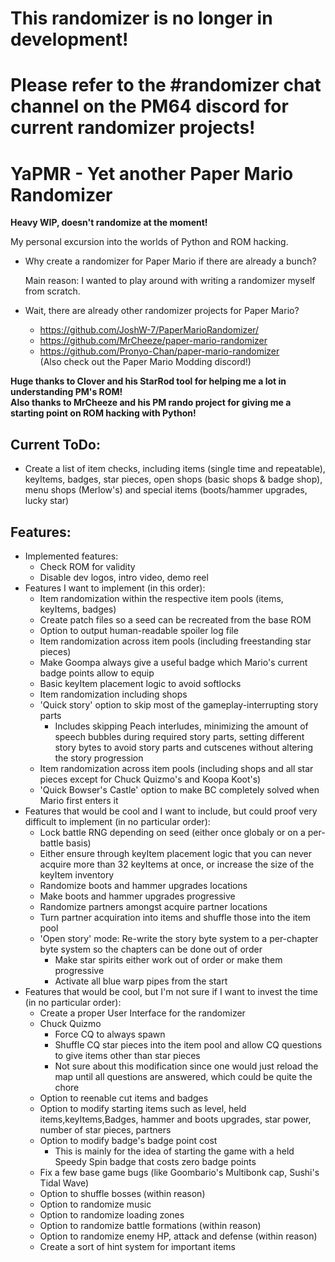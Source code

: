 # This randomizer is no longer in development!
# Please refer to the #randomizer chat channel on the PM64 discord for current randomizer projects!

# YaPMR - Yet another Paper Mario Randomizer

**Heavy WIP, doesn't randomize at the moment!**

My personal excursion into the worlds of Python and ROM hacking.

* Why create a randomizer for Paper Mario if there are already a bunch?

    Main reason: I wanted to play around with writing a randomizer myself from scratch.

* Wait, there are already other randomizer projects for Paper Mario?
    * https://github.com/JoshW-7/PaperMarioRandomizer/
    * https://github.com/MrCheeze/paper-mario-randomizer
    * https://github.com/Pronyo-Chan/paper-mario-randomizer  
    (Also check out the Paper Mario Modding discord!)

**Huge thanks to Clover and his StarRod tool for helping me a lot in understanding PM's ROM!**  
**Also thanks to MrCheeze and his PM rando project for giving me a starting point on ROM hacking with Python!**

## Current ToDo:

* Create a list of item checks, including items (single time and repeatable), keyItems, badges, star pieces, open shops (basic shops & badge shop), menu shops (Merlow's) and special items (boots/hammer upgrades, lucky star)

## Features:

* Implemented features:
    * Check ROM for validity
    * Disable dev logos, intro video, demo reel
* Features I want to implement (in this order):
    * Item randomization within the respective item pools (items, keyItems, badges)
    * Create patch files so a seed can be recreated from the base ROM
    * Option to output human-readable spoiler log file
    * Item randomization across item pools (including freestanding star pieces)
    * Make Goompa always give a useful badge which Mario's current badge points allow to equip
    * Basic keyItem placement logic to avoid softlocks
    * Item randomization including shops
    * 'Quick story' option to skip most of the gameplay-interrupting story parts
        * Includes skipping Peach interludes, minimizing the amount of speech bubbles during required story parts, setting different story bytes to avoid story parts and cutscenes without altering the story progression
    * Item randomization across item pools (including shops and all star pieces except for Chuck Quizmo's and Koopa Koot's)
    * 'Quick Bowser's Castle' option to make BC completely solved when Mario first enters it
* Features that would be cool and I want to include, but could proof very difficult to implement (in no particular order):
    * Lock battle RNG depending on seed (either once globaly or on a per-battle basis)
    * Either ensure through keyItem placement logic that you can never acquire more than 32 keyItems at once, or increase the size of the keyItem inventory
    * Randomize boots and hammer upgrades locations
    * Make boots and hammer upgrades progressive
    * Randomize partners amongst acquire partner locations
    * Turn partner acquiration into items and shuffle those into the item pool
    * 'Open story' mode: Re-write the story byte system to a per-chapter byte system so the chapters can be done out of order
        * Make star spirits either work out of order or make them progressive
        * Activate all blue warp pipes from the start
* Features that would be cool, but I'm not sure if I want to invest the time (in no particular order):
    * Create a proper User Interface for the randomizer
    * Chuck Quizmo
        * Force CQ to always spawn
        * Shuffle CQ star pieces into the item pool and allow CQ questions to give items other than star pieces
        * Not sure about this modification since one would just reload the map until all questions are answered, which could be quite the chore
    * Option to reenable cut items and badges
    * Option to modify starting items such as level, held items,keyItems,Badges, hammer and boots upgrades, star power, number of star pieces, partners
    * Option to modify badge's badge point cost
        * This is mainly for the idea of starting the game with a held Speedy Spin badge that costs zero badge points
    * Fix a few base game bugs (like Goombario's Multibonk cap, Sushi's Tidal Wave)
    * Option to shuffle bosses (within reason)
    * Option to randomize music
    * Option to randomize loading zones
    * Option to randomize battle formations (within reason)
    * Option to randomize enemy HP, attack and defense (within reason)
    * Create a sort of hint system for important items